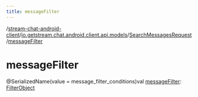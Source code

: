 ```yaml
---
title: messageFilter
---
```

/[stream-chat-android-client](../../index.md)/[io.getstream.chat.android.client.api.models](../index.md)/[SearchMessagesRequest](index.md)/[messageFilter](messageFilter.md)  
  
  
  
# messageFilter  
@SerializedName(value = message_filter_conditions)val [messageFilter](messageFilter.md): [FilterObject](../FilterObject/index.md)
